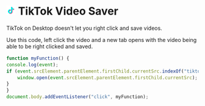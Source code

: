 # ![TikTok Icon](/Media/tiktok24.png "Instagram Picture URL") TikTok Video Saver 
TikTok on Desktop doesn't let you right click and save videos.

Use this code, left click the video and a new tab opens with the video being able to be right clicked and saved.


```js
function myFunction() {
console.log(event);
if (event.srcElement.parentElement.firstChild.currentSrc.indexOf("tiktokcdn.com") !== -1){
	window.open(event.srcElement.parentElement.firstChild.currentSrc);
}
}
document.body.addEventListener("click", myFunction);
```
